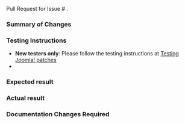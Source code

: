 Pull Request for Issue # .

### Summary of Changes



### Testing Instructions
* **New testers only**: Please follow the testing instructions at [Testing Joomla! patches](https://docs.joomla.org/Testing_Joomla!_patches)
* 


### Expected result



### Actual result



### Documentation Changes Required

